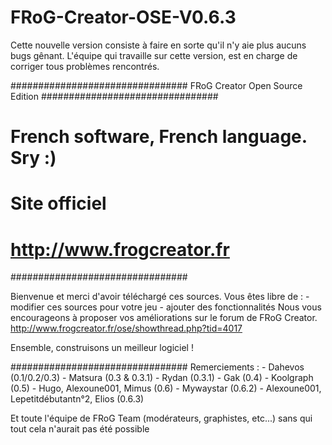 FRoG-Creator-OSE-V0.6.3
=======================

Cette nouvelle version consiste à faire en sorte qu'il n'y aie plus aucuns bugs gênant. L'équipe qui travaille sur cette version, est en charge de corriger tous problèmes rencontrés.

################################
FRoG Creator Open Source Edition
################################
# French software, French language. Sry :)
# Site officiel
# http://www.frogcreator.fr
################################

Bienvenue et merci d'avoir téléchargé ces sources.
Vous êtes libre de :
	- modifier ces sources pour votre jeu
	- ajouter des fonctionnalités
Nous vous encourageons à proposer vos améliorations sur le forum de FRoG Creator.
http://www.frogcreator.fr/ose/showthread.php?tid=4017

Ensemble, construisons un meilleur logiciel !

################################
Remerciements :
	- Dahevos (0.1/0.2/0.3)
	- Matsura (0.3 & 0.3.1)
	- Rydan (0.3.1)
	- Gak (0.4)
	- Koolgraph (0.5)
	- Hugo, Alexoune001, Mimus (0.6)
	- Mywaystar (0.6.2)
       - Alexoune001, Lepetitdébutantn°2, Elios (0.6.3)

Et toute l'équipe de FRoG Team (modérateurs, graphistes, etc...) sans qui tout cela n'aurait pas été possible



